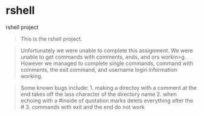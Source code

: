 # rshell
rshell project

>This is the rshell project.

>Unfortunately we were unable to complete this assignment. We were unable to get commands with comments, ands, and ors workin>g. However we managed to complete single commands, command with comments, the exit command, and
>username login information working.

>Some known bugs include:
	1. making a directoy with a comment at the end takes off the lass character of the directory name
	2. when echoing with a #inside of quotation marks delets everything after the #
	3. commands with exit and the end do not work

